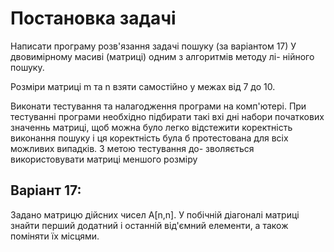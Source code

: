 # Постановка задачі

Написати програму розв'язання задачі пошуку (за варіантом 17) У двовимірному масиві (матриці) одним з алгоритмів методу лі- нійного пошуку.

Розміри матриці m та n взяти самостійно у межах від 7 до 10.

Виконати тестування та налагодження програми на комп'ютері. При тестуванні програми необхідно підбирати такі вхі дні набори початкових значеннь матриці, щоб можна було легко відстежити коректність виконання пошуку і ця коректність була б протестована для всіх можливих випадків. З метою тестування до- зволяється використовувати матриці меншого розміру


## Варіант 17: 
Задано матрицю дійсних чисел A[n,n]. У побічній діагоналі матриці знайти перший додатний і останній від'ємний елементи, а також поміняти їх місцями.

